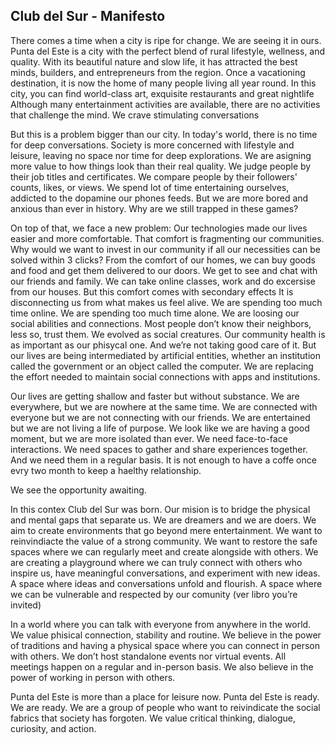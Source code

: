 ## Club del Sur - Manifesto

There comes a time when a city is ripe for change.
We are seeing it in ours.
Punta del Este is a city with the perfect blend of rural lifestyle, wellness, and quality.
With its beautiful nature and slow life, it has attracted the best minds, builders, and entrepreneurs from the region.
Once a vacationing destination, it is now the home of many people living all year round.
In this city, you can find world-class art, exquisite restaurants and great nightlife
Although many entertainment activities are available, there are no activities that challenge the mind.
We crave stimulating conversations

But this is a problem bigger than our city.
In today's world, there is no time for deep conversations.
Society is more concerned with lifestyle and leisure, leaving no space nor time for deep explorations.
We are asigning more value to how things look than their real quality.
We judge people by their job titles and certificates.
We compare people by their followers' counts, likes, or views. 
We spend lot of time entertaining ourselves, addicted to the dopamine our phones feeds. But we are more bored and anxious than ever in history.
Why are we still trapped in these games?

On top of that, we face a new problem: 
Our technologies made our lives easier and more comfortable.
That comfort is fragmenting our communities.
Why would we want to invest in our community if all our necessities can be solved within 3 clicks?
From the comfort of our homes, we can buy goods and food and get them delivered to our doors.
We get to see and chat with our friends and family.
We can take online classes, work and do excersise from our houses.
But this comfort comes with secondary effects 
It is disconnecting us from what makes us feel alive.
We are spending too much time online. 
We are spending too much time alone.
We are loosing our social abilities and connections.
Most people don’t know their neighbors, less so, trust them.
We evolved as social creatures.
Our community health is as important as our phisycal one.
And we’re not taking good care of it.
But our lives are being intermediated by artificial entities, whether an institution called the government or an object called the computer.
We are replacing the effort needed to maintain social connections with apps and institutions.

Our lives are getting shallow and faster but without substance.
We are everywhere, but we are nowhere at the same time.
We are connected with everyone but we are not connecting with our friends.
We are entertained but we are not living a life of purpose.
We look like we are having a good moment, but we are more isolated than ever.
We need face-to-face interactions.
We need spaces to gather and share experiences together.
And we need them in a regular basis.
It is not enough to have a coffe once evry two month to keep a haelthy relationship.

We see the opportunity awaiting.

In this contex Club del Sur was born.
Our mision is to bridge the physical and mental gaps that separate us.
We are dreamers and we are doers.
We aim to create environments that go beyond mere entertainment.
We want to reinvindiacte the value of a strong community.
We want to restore the safe spaces where we can regularly meet and create alongside with others. 
We are creating a playground where we can truly connect with others who inspire us, have meaningful conversations, and experiment with new ideas.
A space where ideas and conversations unfold and flourish.
A space where we can be vulnerable and respected by our comunity
(ver libro you’re invited)

In a world where you can talk with everyone from anywhere in the world.
We value phisical connection, stability and routine.
We believe in the power of traditions and having a physical space where you can connect in person with others.
We don’t host standalone events nor virtual events.
All meetings happen on a regular and in-person basis.
We also believe in the power of working in person with others.

Punta del Este is more than a place for leisure now.
Punta del Este is ready. 
We are ready.
We are a group of people who want to reivindicate the social fabrics that society has forgoten. 
We value critical thinking, dialogue, curiosity, and action.